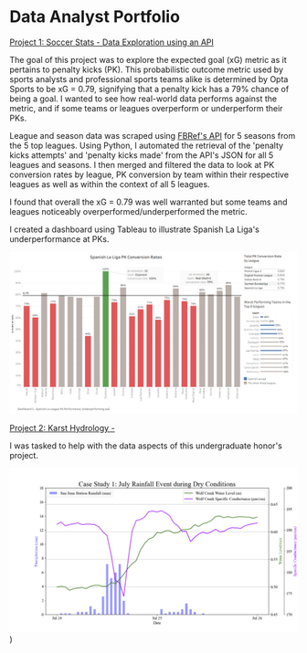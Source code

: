 # Data Analyst Portfolio

[Project 1: Soccer Stats - Data Exploration using an API](https://github.com/alex-milneski/penalty-kick-analysis-top-5-leagues/tree/main)

The goal of this project was to explore the expected goal (xG) metric as it pertains to penalty kicks (PK). This probabilistic outcome metric used by sports analysts and professional sports teams alike is determined by Opta Sports to be 
xG = 0.79, signifying that a penalty kick has a 79% chance of being a goal. I wanted to see how real-world data performs against the metric, and if some teams or leagues overperform or underperform their PKs.

League and season data was scraped using [FBRef's API](https://fbrapi.com/documentation) for 5 seasons from the 5 top leagues. Using Python, I automated the retrieval of the 'penalty kicks attempts' and 'penalty kicks made' from the API's JSON for all 5 leagues and seasons. I then merged and filtered the data to look at PK conversion rates by league, PK conversion by team within their respective leagues as well as within the context of all 5 leagues.

I found that overall the xG = 0.79 was well warranted but some teams and leagues noticeably overperformed/underperformed the metric. 

I created a dashboard using Tableau to illustrate Spanish La Liga's underperformance at PKs.

![alt text](https://github.com/alex-milneski/penalty-kick-analysis-top-5-leagues/blob/main/la_liga.png)



[Project 2: Karst Hydrology -](https://github.com/alex-milneski/honors-defense-water-logger-project)

I was tasked to help with the data aspects of this undergraduate honor's project.   

![alt text](https://github.com/alex-milneski/honors-defense-water-logger-project/blob/b22faf2ee050960b1312950b41ee382f0d35496a/Jaymie's%20Honor%20Defense%20Data/CS1.png))
